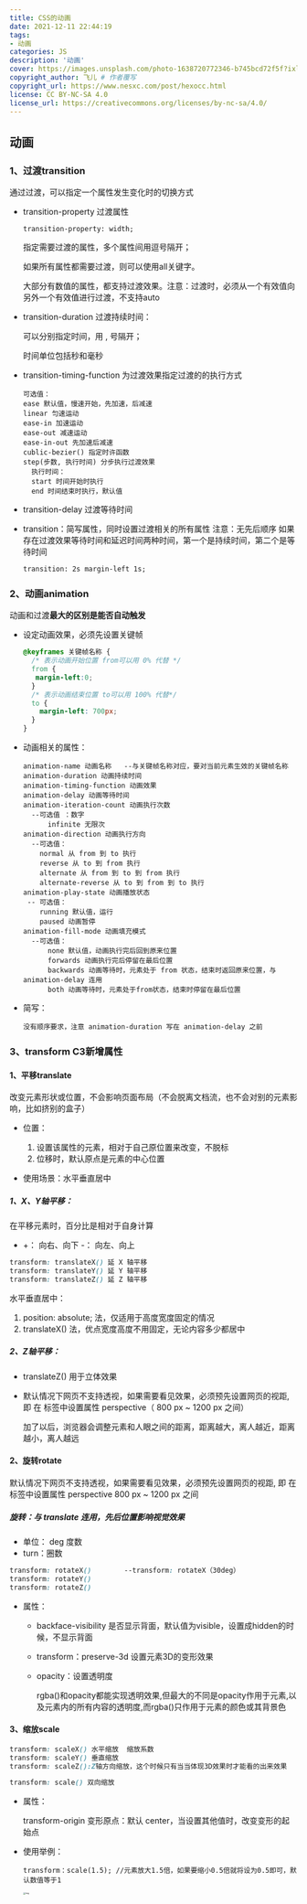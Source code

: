 ```yaml
---
title: CSS的动画
date: 2021-12-11 22:44:19
tags:
- 动画
categories: JS
description: '动画'
cover: https://images.unsplash.com/photo-1638720772346-b745bcd72f5f?ixlib=rb-1.2.1&ixid=MnwxMjA3fDB8MHxwaG90by1wYWdlfHx8fGVufDB8fHx8&auto=format&fit=crop&w=577&q=80
copyright_author: 飞儿 # 作者覆写
copyright_url: https://www.nesxc.com/post/hexocc.html 
license: CC BY-NC-SA 4.0
license_url: https://creativecommons.org/licenses/by-nc-sa/4.0/
---
```

## 动画 ##

### 1、过渡transition ###

通过过渡，可以指定一个属性发生变化时的切换方式

* transition-property 过渡属性

  ```
  transition-property: width;
  ```

  指定需要过渡的属性，多个属性间用逗号隔开；

  如果所有属性都需要过渡，则可以使用all关键字。

  大部分有数值的属性，都支持过渡效果。注意：过渡时，必须从一个有效值向另外一个有效值进行过渡，不支持auto

* transition-duration 过渡持续时间：

  可以分别指定时间，用 , 号隔开；

  时间单位包括秒和毫秒

* transition-timing-function   为过渡效果指定过渡的的执行方式

  ```
  可选值：
  ease 默认值，慢速开始，先加速，后减速
  linear 匀速运动
  ease-in 加速运动
  ease-out 减速运动
  ease-in-out 先加速后减速
  cublic-bezier() 指定时许函数
  step(步数, 执行时间) 分步执行过渡效果
    执行时间：
    start 时间开始时执行
    end 时间结束时执行，默认值
  ```

* transition-delay 过渡等待时间

* transition：简写属性，同时设置过渡相关的所有属性
  注意：无先后顺序
  如果存在过渡效果等待时间和延迟时间两种时间，第一个是持续时间，第二个是等待时间

  ```
  transition: 2s margin-left 1s;
  ```

### 2、动画animation ###

动画和过渡**最大的区别是能否自动触发**

* 设定动画效果，必须先设置关键帧

  ```css
  @keyframes 关键帧名称 {
    /* 表示动画开始位置 from可以用 0% 代替 */ 
    from {
     margin-left:0;
    }
    /* 表示动画结束位置 to可以用 100% 代替*/
    to {
      margin-left: 700px;
    }
  }
  ```

* 动画相关的属性：

  ```
  animation-name 动画名称   --与关键帧名称对应，要对当前元素生效的关键帧名称
  animation-duration 动画持续时间
  animation-timing-function 动画效果
  animation-delay 动画等待时间
  animation-iteration-count 动画执行次数
  	--可选值 ：数字
  		infinite 无限次
  animation-direction 动画执行方向
  	--可选值：
      normal 从 from 到 to 执行
      reverse 从 to 到 from 执行
      alternate 从 from 到 to 到 from 执行
      alternate-reverse 从 to 到 from 到 to 执行
  animation-play-state 动画播放状态
   -- 可选值：
      running 默认值，运行
      paused 动画暂停
  animation-fill-mode 动画填充模式
  	--可选值：
        none 默认值，动画执行完后回到原来位置
        forwards 动画执行完后停留在最后位置
        backwards 动画等待时，元素处于 from 状态，结束时返回原来位置，与animation-delay 连用
        both 动画等待时，元素处于from状态，结束时停留在最后位置
  ```

* 简写：

  ```
  没有顺序要求，注意 animation-duration 写在 animation-delay 之前
  ```

### 3、transform     C3新增属性 ###

#### 1、平移translate ####

改变元素形状或位置，不会影响页面布局（不会脱离文档流，也不会对别的元素影响，比如挤别的盒子）

* 位置：
  1. 设置该属性的元素，相对于自己原位置来改变，不脱标
  2. 位移时，默认原点是元素的中心位置

* 使用场景：水平垂直居中

##### 1、X、Y轴平移： #####

在平移元素时，百分比是相对于自身计算

* +： 向右、向下        -： 向左、向上

```css
transform: translateX() 延 X 轴平移
transform: translateY() 延 Y 轴平移
transform: translateZ() 延 Z 轴平移
```

水平垂直居中：

1. position: absolute; 法，仅适用于高度宽度固定的情况
2. translateX() 法，优点宽度高度不用固定，无论内容多少都居中

##### 2、Z轴平移： #####

* translateZ() 用于立体效果

* 默认情况下网页不支持透视，如果需要看见效果，必须预先设置网页的视距, 即 在 <html>标签中设置属性 perspective（ 800 px ~ 1200 px 之间）

  加了以后，浏览器会调整元素和人眼之间的距离，距离越大，离人越近，距离越小，离人越远

#### 2、旋转rotate ####

默认情况下网页不支持透视，如果需要看见效果，必须预先设置网页的视距, 即 在 <html>标签中设置属性 perspective 800 px ~ 1200 px 之间

##### 旋转：与 translate 连用，先后位置影响视觉效果 #####

* 单位： deg 度数
* turn：圈数

```css
transform: rotateX()        --transform: rotateX（30deg）
transform: rotateY()
transform: rotateZ()
```

* 属性：

  * backface-visibility 是否显示背面，默认值为visible，设置成hidden的时候，不显示背面

  * transform：preserve-3d 设置元素3D的变形效果

  * opacity：设置透明度

    rgba()和opacity都能实现透明效果,但最大的不同是opacity作用于元素,以及元素内的所有内容的透明度,而rgba()只作用于元素的颜色或其背景色

#### 3、缩放scale ####

```css
transform: scaleX() 水平缩放  缩放系数 
transform: scaleY() 垂直缩放
transform: scaleZ():Z轴方向缩放，这个时候只有当当体现3D效果时才能看的出来效果

transform: scale() 双向缩放
```

* 属性：

  transform-origin 变形原点：默认 center，当设置其他值时，改变变形的起始点

* 使用举例：

  ```
  transform：scale(1.5); //元素放大1.5倍，如果要缩小0.5倍就将设为0.5即可，默认数值等于1
  ```

  <img src="https://img-blog.csdnimg.cn/20201023165659716.gif" alt="img" style="zoom: 25%;" />

